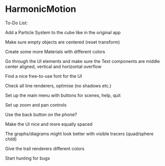 # HarmonicMotion

To-Do List:


Add a Particle System to the cube like in the original app

Make sure empty objects are centered (reset transform)

Create some more Materials with different colors

Go through the UI elements and make sure the Text components are middle center aligned, vertical and horizontal overflow

Find a nice free-to-use font for the UI

Check all line renderers, optimise (no shadows etc.)

Set up the main menu with buttons for scenes, help, quit

Set up zoom and pan controls

Use the back button on the phone?

Make the UI nice and more equally spaced

The graphs/diagrams might look better with visible tracers (quad/sphere child)

Give the trail renderers different colors

Start hunting for bugs
